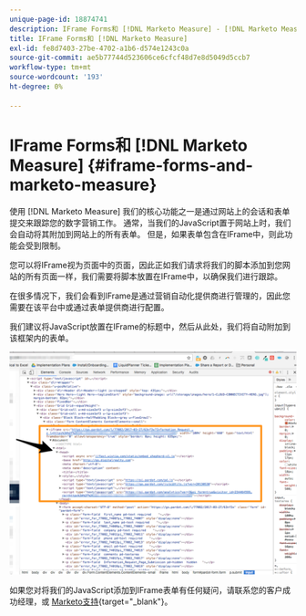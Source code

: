 ```yaml
---
unique-page-id: 18874741
description: IFrame Forms和 [!DNL Marketo Measure] - [!DNL Marketo Measure]  — 产品文档
title: IFrame Forms和 [!DNL Marketo Measure]
exl-id: fe8d7403-27be-4702-a1b6-d574e1243c0a
source-git-commit: ae5b77744d523606ce6cfcf48d7e8d5049d5ccb7
workflow-type: tm+mt
source-wordcount: '193'
ht-degree: 0%

---
```


# IFrame Forms和 [!DNL Marketo Measure] {#iframe-forms-and-marketo-measure}

使用 [!DNL Marketo Measure] 我们的核心功能之一是通过网站上的会话和表单提交来跟踪您的数字营销工作。 通常，当我们的JavaScript置于网站上时，我们会自动将其附加到网站上的所有表单。 但是，如果表单包含在IFrame中，则此功能会受到限制。

您可以将IFrame视为页面中的页面，因此正如我们请求将我们的脚本添加到您网站的所有页面一样，我们需要将脚本放置在IFrame中，以确保我们进行跟踪。

在很多情况下，我们会看到IFrame是通过营销自动化提供商进行管理的，因此您需要在该平台中或通过表单提供商进行配置。

我们建议将JavaScript放置在IFrame的标题中，然后从此处，我们将自动附加到该框架内的表单。

![](assets/1-1.png)

如果您对将我们的JavaScript添加到IFrame表单有任何疑问，请联系您的客户成功经理，或 [Marketo支持](https://nation.marketo.com/t5/support/ct-p/Support){target=&quot;_blank&quot;}。
